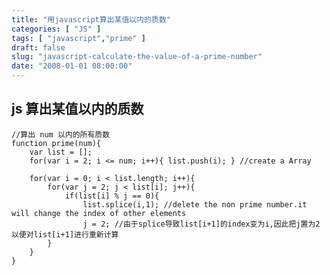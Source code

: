 ```yaml
---
title: "用javascript算出某值以内的质数"
categories: [ "JS" ]
tags: [ "javascript","prime" ]
draft: false
slug: "javascript-calculate-the-value-of-a-prime-number"
date: "2008-01-01 08:00:00"
---
```


## js 算出某值以内的质数

    //算出 num 以内的所有质数 
    function prime(num){
        var list = [];
        for(var i = 2; i <= num; i++){ list.push(i); } //create a Array
        
        for(var i = 0; i < list.length; i++){
            for(var j = 2; j < list[i]; j++){
                if(list[i] % j == 0){
                    list.splice(i,1); //delete the non prime number.it will change the index of other elements
                    j = 2; //由于splice导致list[i+1]的index变为i,因此把j置为2以便对list[i+1]进行重新计算
            }
        }
    }